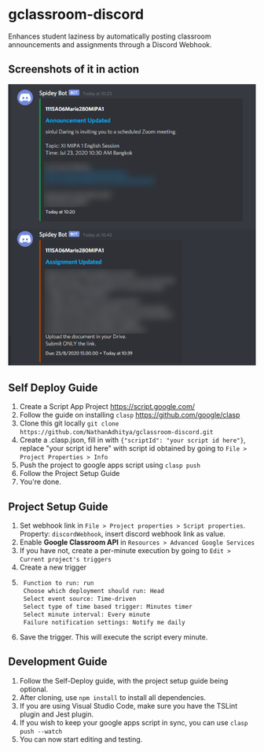 # gclassroom-discord
Enhances student laziness by automatically posting classroom announcements and assignments through a Discord Webhook.

## Screenshots of it in action
![Screenshots in action](/docs/ss1.png)

## Self Deploy Guide
1. Create a Script App Project https://script.google.com/
2. Follow the guide on installing `clasp` https://github.com/google/clasp
3. Clone this git locally `git clone https://github.com/NathanAdhitya/gclassroom-discord.git`
4. Create a .clasp.json, fill in with `{"scriptId": "your script id here"}`, replace "your script id here" with script id obtained by going to `File > Project Properties > Info`
5. Push the project to google apps script using `clasp push`
6. Follow the Project Setup Guide
7. You're done.


## Project Setup Guide
1. Set webhook link in `File > Project properties > Script properties`. Property: `discordWebhook`, insert discord webhook link as value.
2. Enable **Google Classroom API** in `Resources > Advanced Google Services`
3. If you have not, create a per-minute execution by going to `Edit > Current project's triggers`
4. Create a new trigger
5. ```
    Function to run: run
    Choose which deployment should run: Head
    Select event source: Time-driven
    Select type of time based trigger: Minutes timer
    Select minute interval: Every minute
    Failure notification settings: Notify me daily
   ```
6. Save the trigger. This will execute the script every minute.

## Development Guide
1. Follow the Self-Deploy guide, with the project setup guide being optional.
2. After cloning, use `npm install` to install all dependencies.
3. If you are using Visual Studio Code, make sure you have the TSLint plugin and Jest plugin.
4. If you wish to keep your google apps script in sync, you can use `clasp push --watch`
5. You can now start editing and testing.
